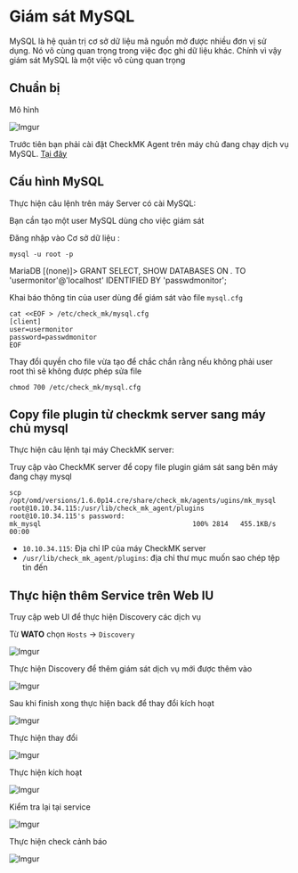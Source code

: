# Giám sát MySQL

MySQL là hệ quản trị cơ sở dữ liệu mã nguồn mở được nhiều đơn vị sử dụng. Nó vô cùng quan trọng trong việc đọc ghi dữ liệu khác. Chính vì vậy giám sát MySQL là một việc vô cùng quan trọng

## Chuẩn bị 
Mô hình

![Imgur](https://i.imgur.com/O6Zzq0H.png)

Trước tiên bạn phải cài đặt CheckMK Agent trên máy chủ đang chạy dịch vụ MySQL. [Tại đây](Setup-agent.md)

## Cấu hình MySQL
Thực hiện câu lệnh trên máy Server có cài MySQL:

Bạn cần tạo một user MySQL dùng cho việc giám sát


Đăng nhập vào Cơ sở dữ liệu :

`mysql -u root -p`

MariaDB [(none)]> GRANT SELECT, SHOW DATABASES ON *.* TO 'usermonitor'@'localhost' IDENTIFIED BY 'passwdmonitor';

Khai báo thông tin của user dùng để giám sát vào file `mysql.cfg`

```
cat <<EOF > /etc/check_mk/mysql.cfg
[client]
user=usermonitor
password=passwdmonitor
EOF
```

Thay đổi quyền cho file vừa tạo để chắc chắn rằng nếu không phải user root thì sẽ không được phép sửa file

`chmod 700 /etc/check_mk/mysql.cfg`

## Copy file plugin từ checkmk server sang máy chủ mysql

Thực hiện câu lệnh tại máy CheckMK server:

Truy cập vào CheckMK server để copy file plugin giám sát sang bên máy đang chạy mysql 

```
scp /opt/omd/versions/1.6.0p14.cre/share/check_mk/agents/ugins/mk_mysql root@10.10.34.115:/usr/lib/check_mk_agent/plugins
root@10.10.34.115's password:
mk_mysql                                      100% 2814   455.1KB/s   00:00
```

* `10.10.34.115`: Địa chỉ IP của máy CheckMK server 
* `/usr/lib/check_mk_agent/plugins`: địa chỉ thư mục muốn sao chép tệp tin đến

## Thực hiện thêm Service trên Web IU

Truy cập web UI để thực hiện Discovery các dịch vụ

Từ **WATO** chọn `Hosts` -> `Discovery`

![Imgur](https://i.imgur.com/Cf0ZjNq.png)

Thực hiện Discovery để thêm giám sát dịch vụ mới được thêm vào

![Imgur](https://i.imgur.com/mj8sNzk.png)

Sau khi finish xong thực hiện back để thay đổi kích hoạt

![Imgur](https://i.imgur.com/uK2aJeZ.png)

Thực hiện thay đổi

![Imgur](https://i.imgur.com/VxxuG3I.png)

Thực hiện kích hoạt

![Imgur](https://i.imgur.com/gTujgRc.png)

Kiểm tra lại tại service

![Imgur](https://i.imgur.com/fV7iN4Y.png)

Thực hiện check cảnh báo

![Imgur](https://i.imgur.com/T8rAsBu.png)




